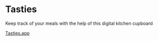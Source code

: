 # Tasties
Keep track of your meals with the help of this digital kitchen cupboard

[Tasties.app](https://tasties.netlify.app/)